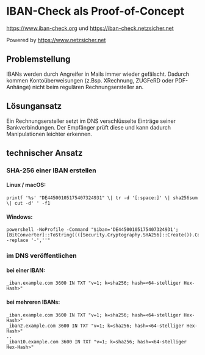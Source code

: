 # IBAN-Check als Proof-of-Concept

https://www.iban-check.org und https://iban-check.netzsicher.net

Powered by https://www.netzsicher.net

## Problemstellung
IBANs werden durch Angreifer in Mails immer wieder gefälscht. Dadurch kommen Kontoüberweisungen (z.Bsp. XRechnung, ZUGFeRD oder PDF-Anhänge) nicht beim regulären Rechnungsersteller an.

## Lösungansatz
Ein Rechnungsersteller setzt im DNS verschlüsselte Einträge seiner Bankverbindungen. Der Empfänger prüft diese und kann dadurch Manipulationen leichter erkennen.

## technischer Ansatz
### SHA-256 einer IBAN erstellen
#### Linux / macOS:
```
printf '%s' "DE44500105175407324931" \| tr -d '[:space:]' \| sha256sum \| cut -d' ' -f1
```

#### Windows:
```
powershell -NoProfile -Command "$iban='DE44500105175407324931';[BitConverter]::ToString((([Security.Cryptography.SHA256]::Create()).ComputeHash([Text.Encoding]::UTF8.GetBytes($iban)))) -replace '-',''"
```
### im DNS veröffentlichen
#### bei einer IBAN:
```
_iban.example.com 3600 IN TXT "v=1; k=sha256; hash=<64-stelliger Hex-Hash>"
```
#### bei mehreren IBANs:
```
_iban.example.com 3600 IN TXT "v=1; k=sha256; hash=<64-stelliger Hex-Hash>"
_iban2.example.com 3600 IN TXT "v=1; k=sha256; hash=<64-stelliger Hex-Hash>"
..
_iban10.example.com 3600 IN TXT "v=1; k=sha256; hash=<64-stelliger Hex-Hash>"
```
